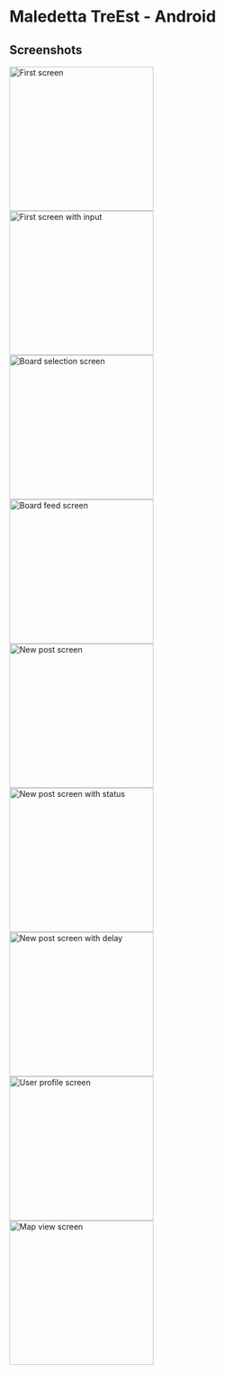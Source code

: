 # Maledetta TreEst - Android

## Screenshots

<img alt="First screen" src="assets/screen1.png" width=256>
<img alt="First screen with input" src="assets/screen2.png" width=256>
<img alt="Board selection screen" src="assets/screen3.png" width=256>
<img alt="Board feed screen" src="assets/screen4.png" width=256>
<img alt="New post screen" src="assets/screen5.png" width=256>
<img alt="New post screen with status" src="assets/screen6.png" width=256>
<img alt="New post screen with delay" src="assets/screen7.png" width=256>
<img alt="User profile screen" src="assets/screen8.png" width=256>
<img alt="Map view screen" src="assets/screen9.png" width=256>
